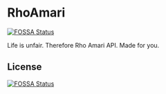 # RhoAmari
[![FOSSA Status](https://app.fossa.io/api/projects/git%2Bgithub.com%2Frhoamari%2FRhoAmari.svg?type=shield)](https://app.fossa.io/projects/git%2Bgithub.com%2Frhoamari%2FRhoAmari?ref=badge_shield)


Life is unfair. Therefore Rho Amari API. Made for you.


## License
[![FOSSA Status](https://app.fossa.io/api/projects/git%2Bgithub.com%2Frhoamari%2FRhoAmari.svg?type=large)](https://app.fossa.io/projects/git%2Bgithub.com%2Frhoamari%2FRhoAmari?ref=badge_large)